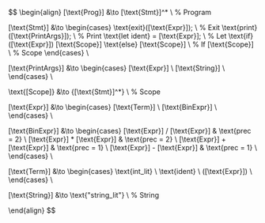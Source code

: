 $$
\begin{align}
[\text{Prog}] &\to [\text{Stmt}]^* \\ % Program

[\text{Stmt}] &\to \begin{cases}
    \text{exit}([\text{Expr}]); \\ % Exit
    \text{print}([\text{PrintArgs}]); \\ % Print
    \text{let ident} = [\text{Expr}]; \\ % Let
    \text{if} ([\text{Expr}]) [\text{Scope}] \text{else} [\text{Scope}] \\ % If
    [\text{Scope}] \\ % Scope
\end{cases} \\

[\text{PrintArgs}] &\to \begin{cases}
    [\text{Expr}] \\
    [\text{String}] \\
\end{cases} \\

\text{[Scope]} &\to \{[\text{Stmt}]^*\} \\ % Scope

[\text{Expr}] &\to \begin{cases}
    [\text{Term}] \\
    [\text{BinExpr}] \\
\end{cases} \\

[\text{BinExpr}] &\to \begin{cases}
    [\text{Expr}] / [\text{Expr}] & \text{prec = 2} \\
    [\text{Expr}] * [\text{Expr}] & \text{prec = 2} \\
    [\text{Expr}] + [\text{Expr}] & \text{prec = 1} \\
    [\text{Expr}] - [\text{Expr}] & \text{prec = 1} \\
\end{cases} \\

[\text{Term}] &\to \begin{cases}
    \text{int\_lit} \\
    \text{ident} \\
    ([\text{Expr}]) \\
\end{cases} \\

[\text{String}] &\to \text{"string\_lit"} \\ % String

\end{align}
$$